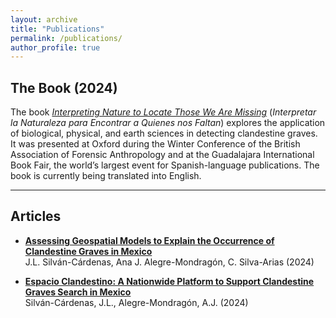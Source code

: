 ```yaml
---
layout: archive
title: "Publications"
permalink: /publications/
author_profile: true
---
```


## **The Book**  (2024)
The book *[Interpreting Nature to Locate Those We Are Missing](https://www.centrogeo.org.mx/cgeo_archivo/240926_libro-interpretar-la-naturaleza.pdf)* (*Interpretar la Naturaleza para Encontrar a Quienes nos Faltan*) explores the application of biological, physical, and earth sciences in detecting clandestine graves. It was presented at Oxford during the Winter Conference of the British Association of Forensic Anthropology and at the Guadalajara International Book Fair, the world’s largest event for Spanish-language publications. 
The book is currently being translated into English.

---

## **Articles**  

- **[Assessing Geospatial Models to Explain the Occurrence of Clandestine Graves in Mexico](https://www.sciencedirect.com/science/article/abs/pii/S0379073824001956)**  
  J.L. Silván-Cárdenas, Ana J. Alegre-Mondragón, C. Silva-Arias (2024)

- **[Espacio Clandestino: A Nationwide Platform to Support Clandestine Graves Search in Mexico](https://link.springer.com/chapter/10.1007/978-3-031-61440-8_14)**    
  Silván-Cárdenas, J.L., Alegre-Mondragón, A.J. (2024)
